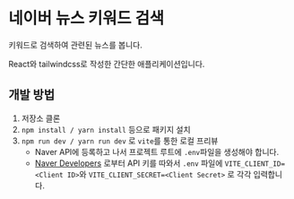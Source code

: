# 네이버 뉴스 키워드 검색

키워드로 검색하여 관련된 뉴스를 봅니다.

React와 tailwindcss로 작성한 간단한 애플리케이션입니다.

## 개발 방법

1. 저장소 클론
2. `npm install / yarn install` 등으로 패키지 설치
3. `npm run dev / yarn run dev` 로 `vite`를 통한 로컬 프리뷰
   - Naver API에 등록하고 나서 프로젝트 루트에 `.env`파일을 생성해야 합니다.
   - [Naver Developers](https://developers.naver.com/main/) 로부터 API 키를 따와서 `.env` 파일에 `VITE_CLIENT_ID=<Client ID>`와 `VITE_CLIENT_SECRET=<Client Secret>` 로 각각 입력합니다.
